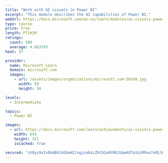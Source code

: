 ```yaml
---
title: "Work with AI visuals in Power BI"
excerpt: "This module describes the AI capabilities of Power BI."
webUrl: https://docs.microsoft.com/en-us/learn/modules/ai-visuals-power-bi/
type: course
price: Free
length: PT1H1M
ratings:
  count: 580
  average: 4.663793
heat: 57

provider:
  name: Microsoft Learn
  domain: microsoft.com
  images:
    - url: /assets/images/organizations/microsoft.com-50x50.jpg
      width: 50
      height: 50

levels:
  - Intermediate

topics:
  - Power BI

images:
  - url: https://docs.microsoft.com/learn/achievements/ai-visuals-power-bi-social.png
    width: 643
    height: 321
    isCached: true

secured: "zV8ys9xIv0bdBhl6GUwHZ/agjnabzLZhCH2e9tMG3SAwKOTa1GiMPwx7oMiJGFvZoWvv+F6ygoR8aEEICp8QG0MzW+regGYK0ohbYYrt7K1juigy0QvBYL4R9GCHwx9V+Ji0//JsmeDw+eq5dkxC40TRe4HFxcDXJB89FpqTxIjKhKkK053nLpZiefxUk1o8fi8I7XKEIlGMkB6OqtabUEzXx60/ggfgOuY86UYWEulDaN1rPPnIj64VemY+HajK4hMSi2T/F300SPMCoF/2D3nwHqPeZiRQtdY7TsRAs/oAgoAoseFEwCX9H61ccMCRHkwNfJ4rqAt1EFwfglX6PI7WUh57OzS1g+6vP8W+dCvDVIZwV470T7oPn453GjKLONeLKpBIvjpVKoQK7QdH8zRO41BLPM+yv39SGsDUsME=;b5rVeHJqBvP+U+89uE9bLQ=="
---
```


